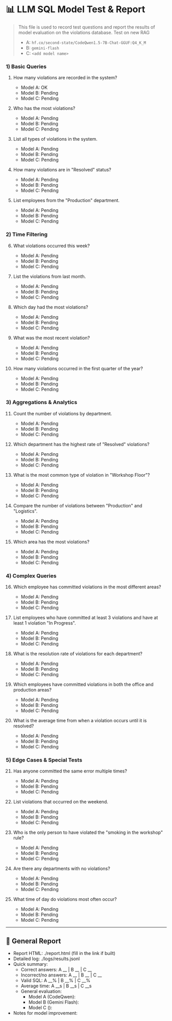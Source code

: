 # 📊 LLM SQL Model Test & Report

> This file is used to record test questions and report the results of model evaluation on the violations database. Test on new RAG
> - A: `hf.co/second-state/CodeQwen1.5-7B-Chat-GGUF:Q4_K_M`
> - B: `gemini-flash`
> - C: `<add model name>`

### 1) Basic Queries
1. How many violations are recorded in the system?
    - Model A: OK
    - Model B: Pending
    - Model C: Pending

2. Who has the most violations?
    - Model A: Pending
    - Model B: Pending
    - Model C: Pending

3. List all types of violations in the system.
    - Model A: Pending
    - Model B: Pending
    - Model C: Pending

4. How many violations are in "Resolved" status?
    - Model A: Pending
    - Model B: Pending
    - Model C: Pending

5. List employees from the "Production" department.
    - Model A: Pending
    - Model B: Pending
    - Model C: Pending

### 2) Time Filtering
6. What violations occurred this week?
    - Model A: Pending
    - Model B: Pending
    - Model C: Pending

7. List the violations from last month.
    - Model A: Pending
    - Model B: Pending
    - Model C: Pending

8. Which day had the most violations?
    - Model A: Pending
    - Model B: Pending
    - Model C: Pending

9. What was the most recent violation?
    - Model A: Pending
    - Model B: Pending
    - Model C: Pending

10. How many violations occurred in the first quarter of the year?
    - Model A: Pending
    - Model B: Pending
    - Model C: Pending

### 3) Aggregations & Analytics
11. Count the number of violations by department.
    - Model A: Pending
    - Model B: Pending
    - Model C: Pending

12. Which department has the highest rate of "Resolved" violations?
    - Model A: Pending
    - Model B: Pending
    - Model C: Pending

13. What is the most common type of violation in "Workshop Floor"?
    - Model A: Pending
    - Model B: Pending
    - Model C: Pending

14. Compare the number of violations between "Production" and "Logistics".
    - Model A: Pending
    - Model B: Pending
    - Model C: Pending

15. Which area has the most violations?
    - Model A: Pending
    - Model B: Pending
    - Model C: Pending

### 4) Complex Queries
16. Which employee has committed violations in the most different areas?
    - Model A: Pending
    - Model B: Pending
    - Model C: Pending

17. List employees who have committed at least 3 violations and have at least 1 violation "In Progress".
    - Model A: Pending
    - Model B: Pending
    - Model C: Pending

18. What is the resolution rate of violations for each department?
    - Model A: Pending
    - Model B: Pending
    - Model C: Pending

19. Which employees have committed violations in both the office and production areas?
    - Model A: Pending
    - Model B: Pending
    - Model C: Pending

20. What is the average time from when a violation occurs until it is resolved?
    - Model A: Pending
    - Model B: Pending
    - Model C: Pending

### 5) Edge Cases & Special Tests
21. Has anyone committed the same error multiple times?
    - Model A: Pending
    - Model B: Pending
    - Model C: Pending

22. List violations that occurred on the weekend.
    - Model A: Pending
    - Model B: Pending
    - Model C: Pending

23. Who is the only person to have violated the "smoking in the workshop" rule?
    - Model A: Pending
    - Model B: Pending
    - Model C: Pending

24. Are there any departments with no violations?
    - Model A: Pending
    - Model B: Pending
    - Model C: Pending

25. What time of day do violations most often occur?
    - Model A: Pending
    - Model B: Pending
    - Model C: Pending

---

## 📎 General Report
- Report HTML: ./report.html (fill in the link if built)
- Detailed log: ./logs/results.jsonl
- Quick summary:
    - Correct answers: A __ | B __ | C __
    - Incorrect/no answers: A __ | B __ | C __
    - Valid SQL: A __% | B __% | C __%
    - Average time: A __s | B __s | C __s
    - General evaluation:
        - Model A (CodeQwen):
        - Model B (Gemini Flash):
        - Model C (<add name>):
- Notes for model improvement: